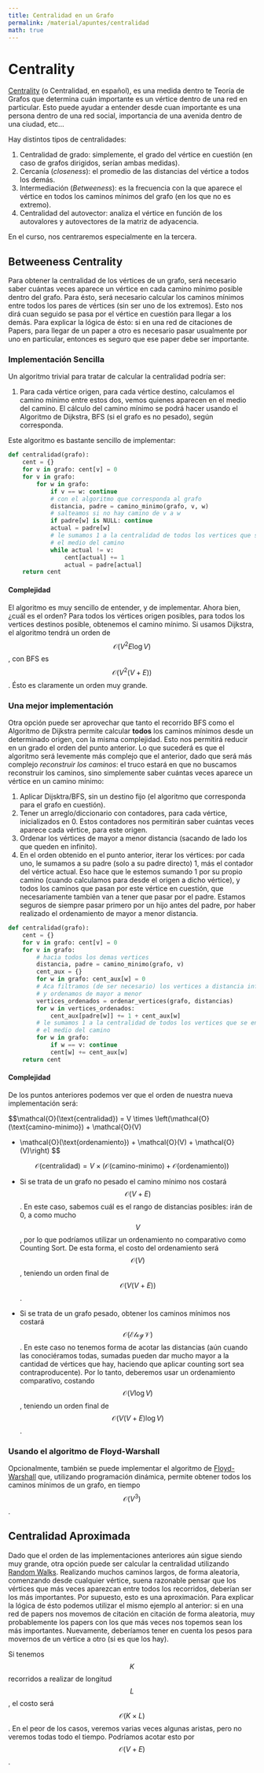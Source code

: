 ```yaml
---
title: Centralidad en un Grafo
permalink: /material/apuntes/centralidad
math: true
---
```


# Centrality

[Centrality](https://en.wikipedia.org/wiki/Betweenness_centrality) (o Centralidad, en español), 
es una medida dentro te Teoría de Grafos que determina cuán importante es un vértice dentro de una red 
en particular. Esto puede ayudar a entender desde cuan importante es una persona dentro de una red social, 
importancia de una avenida dentro de una ciudad, etc...

Hay distintos tipos de centralidades:
1. Centralidad de grado: simplemente, el grado del vértice en cuestión (en caso de grafos dirigidos,
serían ambas medidas).
2. Cercanía (_closeness_): el promedio de las distancias del vértice a todos los demás.
3. Intermediación (_Betweeness_): es la frecuencia con la que aparece el vértice en todos los caminos
mínimos del grafo (en los que no es extremo).
4. Centralidad del autovector: analiza el vértice en función de los autovalores y autovectores de la 
matriz de adyacencia. 

En el curso, nos centraremos especialmente en la tercera.

## Betweeness Centrality

Para obtener la centralidad de los vértices de un grafo, será necesario saber cuántas veces aparece un 
vértice en cada camino mínimo posible dentro del grafo. Para ésto, será necesario calcular los caminos 
mínimos entre todos los pares de vértices (sin ser uno de los extremos). Esto nos dirá cuan seguido
se pasa por el vértice en cuestión para llegar a los demás. Para explicar la lógica de ésto: si 
en una red de citaciones de Papers, para llegar de un paper a otro es necesario pasar usualmente 
por uno en particular, entonces es seguro que ese paper debe ser importante.

### Implementación Sencilla

Un algoritmo trivial para tratar de calcular la centralidad podría ser:

1. Para cada vértice origen, para cada vértice destino, calculamos el camino mínimo entre estos dos, 
vemos quienes aparecen en el medio del camino. El cálculo del camino mínimo se podrá hacer usando el
Algoritmo de Dijkstra, BFS (si el grafo es no pesado), según corresponda.

Este algoritmo es bastante sencillo de implementar:
```python
def centralidad(grafo):
    cent = {}
    for v in grafo: cent[v] = 0
    for v in grafo:
        for w in grafo:
            if v == w: continue
            # con el algoritmo que corresponda al grafo
            distancia, padre = camino_minimo(grafo, v, w) 
            # salteamos si no hay camino de v a w
            if padre[w] is NULL: continue 
            actual = padre[w]
            # le sumamos 1 a la centralidad de todos los vertices que se encuentren en 
            # el medio del camino
            while actual != v:
                cent[actual] += 1
                actual = padre[actual]
    return cent
```

#### Complejidad

El algoritmo es muy sencillo de entender, y de implementar. Ahora bien, ¿cuál es el orden? Para todos los
vértices origen posibles, para todos los vertices destinos posible, obtenemos el camino mínimo. Si usamos
Dijkstra, el algoritmo tendrá un orden de $$\mathcal{O}(V^2 E \log V)$$, con BFS es 
$$\mathcal{O}(V^2(V+E))$$. Ésto es claramente un orden muy grande. 

### Una mejor implementación

Otra opción puede ser aprovechar que tanto el recorrido BFS como el Algoritmo de Dijkstra permite calcular
**todos** los caminos mínimos desde un determinado origen, con la misma complejidad. Esto nos permitirá
reducir en un grado el orden del punto anterior. Lo que sucederá es que el algoritmo será levemente más
complejo que el anterior, dado que será más complejo _reconstruir los caminos_: el truco estará en que
no buscamos reconstruir los caminos, sino simplemente saber cuántas veces aparece un vértice en un camino
mínimo:
1. Aplicar Dijsktra/BFS, sin un destino fijo (el algoritmo que corresponda para el grafo en cuestión).
1. Tener un arreglo/diccionario con contadores, para cada vértice, inicializados en 0. Estos contadores 
nos permitirán saber cuántas veces aparece cada vértice, para este origen.
1. Ordenar los vértices de mayor a menor distancia (sacando de lado los que queden en infinito).
1. En el orden obtenido en el punto anterior, iterar los vértices: por cada uno, le sumamos a su 
padre (solo a su padre directo) 1, más el contador del vértice actual. Eso hace que le estemos sumando 1
por su propio camino (cuando calculamos para desde el origen a dicho vértice), y todos los caminos que
pasan por este vértice en cuestión, que necesariamente también van a tener que pasar por el padre. 
Estamos seguros de siempre pasar primero por un hijo antes del padre, por haber realizado el 
ordenamiento de mayor a menor distancia.

```python
def centralidad(grafo):
    cent = {}
    for v in grafo: cent[v] = 0
    for v in grafo:
        # hacia todos los demas vertices
        distancia, padre = camino_minimo(grafo, v)
        cent_aux = {}
        for w in grafo: cent_aux[w] = 0
        # Aca filtramos (de ser necesario) los vertices a distancia infinita, 
        # y ordenamos de mayor a menor
        vertices_ordenados = ordenar_vertices(grafo, distancias) 
        for w in vertices_ordenados:
            cent_aux[padre[w]] += 1 + cent_aux[w]
        # le sumamos 1 a la centralidad de todos los vertices que se encuentren en 
        # el medio del camino
        for w in grafo:
            if w == v: continue
            cent[w] += cent_aux[w]
    return cent
```
#### Complejidad

De los puntos anteriores podemos ver que el orden de nuestra nueva implementación será:

$$\mathcal{O}(\text{centralidad}) = V \times \left(\mathcal{O}(\text{camino-minimo}) + \mathcal{O}(V) 
+ \mathcal{O}(\text{ordenamiento}) + \mathcal{O}(V) + \mathcal{O}(V)\right) $$

$$\mathcal{O}(\text{centralidad}) = V \times \left(\mathcal{O}(\text{camino-minimo}) + 
 \mathcal{O}(\text{ordenamiento})\right)$$

* Si se trata de un grafo no pesado el camino mínimo nos costará $$\mathcal{O}(V+E)$$. En este caso,
sabemos cuál es el rango de distancias posibles: irán de 0, a como mucho $$V$$, por lo que podríamos 
utilizar un ordenamiento no comparativo como Counting Sort. De esta forma, el costo del ordenamiento
será $$\mathcal{O}(V)$$, teniendo un orden final de $$\mathcal{O}(V(V+E))$$.

* Si se trata de un grafo pesado, obtener los caminos mínimos nos costará $$\mathcal{O(E\log V)}$$. En
este caso no tenemos forma de acotar las distancias (aún cuando las conociéramos todas, sumadas pueden
dar mucho mayor a la cantidad de vértices que hay, haciendo que aplicar counting sort sea 
contraproducente). Por lo tanto, deberemos usar un ordenamiento comparativo, costando
$$\mathcal{O}(V \log V)$$, teniendo un orden final de $$\mathcal{O}(V (V+E) \log V)$$.


### Usando el algoritmo de Floyd-Warshall

Opcionalmente, también se puede implementar el algoritmo de 
[Floyd-Warshall](https://en.wikipedia.org/wiki/Floyd%E2%80%93Warshall_algorithm) que, utilizando 
programación dinámica, permite obtener todos los caminos mínimos de un grafo, en tiempo
$$\mathcal{O}(V^3)$$.

## Centralidad Aproximada

Dado que el orden de las implementaciones anteriores aún sigue siendo muy grande, otra opción puede ser
calcular la centralidad utilizando [Random Walks](random_walks). Realizando muchos caminos largos, de
forma aleatoria, comenzando desde cualquier vértice, suena razonable pensar que los vértices que más
veces aparezcan entre todos los recorridos, deberían ser los más importantes. Por supuesto, esto es una
aproximación. Para explicar la lógica de ésto podemos utilizar el mismo ejemplo al anterior: si en una 
red de papers nos movemos de citación en citación de forma aleatoria, muy probablemente los papers con los
que más veces nos topemos sean los más importantes. Nuevamente, deberíamos tener en cuenta los pesos para
movernos de un vértice a otro (si es que los hay).

Si tenemos $$K$$ recorridos a realizar de longitud $$L$$, el costo será $$\mathcal{O}(K \times L)$$. En el
peor de los casos, veremos varias veces algunas aristas, pero no veremos todas todo el tiempo. Podríamos 
acotar esto por $$\mathcal{O}(V + E)$$.

